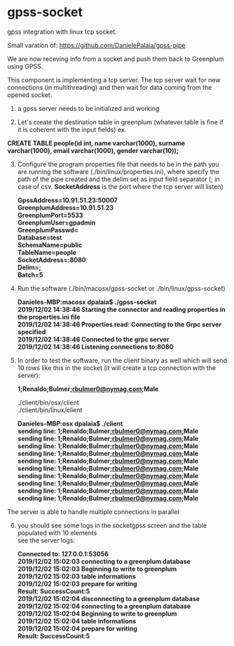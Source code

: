 # gpss-socket

gpss integration with linux tcp socket.

Small varation of:
https://github.com/DanielePalaia/gpss-pipe

We are now receving info from a socket and push them back to Greenplum using GPSS.

This component is implementing a tcp server. The tcp server wait for new connections (in multithreading) and then wait for data coming from the opened socket. </br>

1) a gpss server needs to be initialized and working </br>

3) Let's create the destination table in greenplum (whatever table is fine if it is coherent with the input fields) ex. </br>

  **CREATE TABLE people(id int, name varchar(1000), surname varchar(1000), email varchar(1000), gender varchar(10));** </br>

3) Configure the program properties file that needs to be in the path you are running the software (./bin/linux/properties.ini), where specify the path of the pipe created and the delim set as input field separator (; in case of csv. **SocketAddress** is the port where the tcp server will listen) </br>

   **GpssAddress=10.91.51.23:50007</br>**
   **GreenplumAddress=10.91.51.23</br>**
   **GreenplumPort=5533</br>**
   **GreenplumUser=gpadmin</br>**
   **GreenplumPasswd=</br>**
   **Database=test</br>**
   **SchemaName=public</br>**
   **TableName=people</br>**
   **SocketAddress=:8080</br>**
   **Delim=;</br>**
   **Batch=5</br>**

4) Run the software (./bin/macosx/gpss-socket or ./bin/linux/gpss-socket) </br>

   **Danieles-MBP:macosx dpalaia$ ./gpss-socket**</br>
   **2019/12/02 14:38:46 Starting the connector and reading properties in the properties.ini file**</br>
   **2019/12/02 14:38:46 Properties read: Connecting to the Grpc server specified**</br>
   **2019/12/02 14:38:46 Connected to the grpc server**</br>
   **2019/12/02 14:38:46 Listening connections to:8080**</br>

5) In order to test the software, run the client binary as well which will send 10 rows like this in the socket (it will create a tcp connection with the server):</br>

   **1;Renaldo;Bulmer;rbulmer0@nymag.com;Male**</br>

    ./client/bin/osx/client</br>
    ./client/bin/linux/client</br>
   
   **Danieles-MBP:osx dpalaia$ ./client**</br>
   **sending line: 1;Renaldo;Bulmer;rbulmer0@nymag.com;Male**</br>
   **sending line: 1;Renaldo;Bulmer;rbulmer0@nymag.com;Male**</br>
   **sending line: 1;Renaldo;Bulmer;rbulmer0@nymag.com;Male**</br>
   **sending line: 1;Renaldo;Bulmer;rbulmer0@nymag.com;Male**</br>
   **sending line: 1;Renaldo;Bulmer;rbulmer0@nymag.com;Male**</br>
   **sending line: 1;Renaldo;Bulmer;rbulmer0@nymag.com;Male**</br>
   **sending line: 1;Renaldo;Bulmer;rbulmer0@nymag.com;Male**</br>
   **sending line: 1;Renaldo;Bulmer;rbulmer0@nymag.com;Male**</br>
   **sending line: 1;Renaldo;Bulmer;rbulmer0@nymag.com;Male**</br>
   **sending line: 1;Renaldo;Bulmer;rbulmer0@nymag.com;Male**</br>
 
 The server is able to handle multiple connections in parallel

6) you should see some logs in the socketgpss screen and the table populated with 10 elements </br>
see the server logs:</br>

   **Connected to: 127.0.0.1:53056**</br>
   **2019/12/02 15:02:03 connecting to a greenplum database**</br>
   **2019/12/02 15:02:03 Beginning to write to greenplum**</br>
   **2019/12/02 15:02:03 table informations**</br>
   **2019/12/02 15:02:03 prepare for writing**</br>
   **Result:  SuccessCount:5**</br>
   **2019/12/02 15:02:04 disconnecting to a greenplum database**</br>
   **2019/12/02 15:02:04 connecting to a greenplum database**</br>
   **2019/12/02 15:02:04 Beginning to write to greenplum**</br>
   **2019/12/02 15:02:04 table informations**</br>
   **2019/12/02 15:02:04 prepare for writing**</br>
   **Result:  SuccessCount:5**</br>
